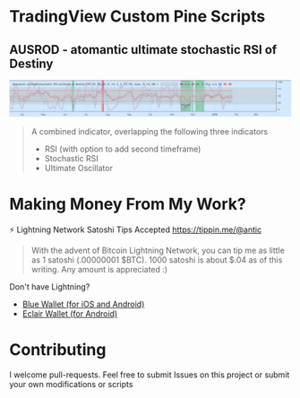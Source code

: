 # TradingView Custom Pine Scripts

## AUSROD - atomantic ultimate stochastic RSI of Destiny
![Alt text](img/ausrod.png)
> A combined indicator, overlapping the following three indicators
>    - RSI (with option to add second timeframe)
>    - Stochastic RSI
>    - Ultimate Oscillator

# Making Money From My Work?
⚡ Lightning Network Satoshi Tips Accepted https://tippin.me/@antic
> With the advent of Bitcoin Lightning Network, you can tip me as little as 1 satoshi (.00000001 $BTC). 1000 satoshi is about $.04 as of this writing. Any amount is appreciated :)

Don't have Lightning? 
- [Blue Wallet (for iOS and Android)](https://bluewallet.io/)
- [Eclair Wallet (for Android)](https://play.google.com/store/apps/details?id=fr.acinq.eclair.wallet.mainnet2)


# Contributing
I welcome pull-requests. Feel free to submit Issues on this project or submit your own modifications or scripts